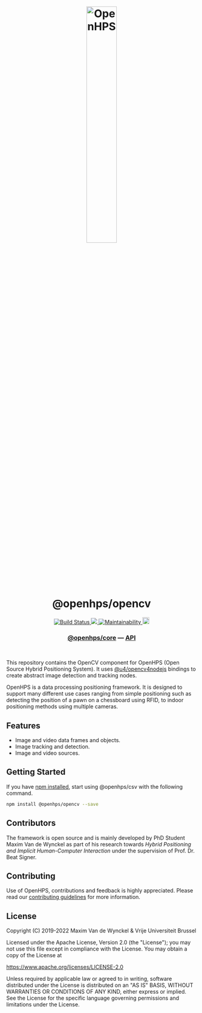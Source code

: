 <h1 align="center">
  <img alt="OpenHPS" src="https://openhps.org/images/logo_text-512.png" width="40%" /><br />
  @openhps/opencv
</h1>
<p align="center">
    <a href="https://github.com/OpenHPS/openhps-opencv/actions/workflows/main.yml" target="_blank">
        <img alt="Build Status" src="https://github.com/OpenHPS/openhps-opencv/actions/workflows/main.yml/badge.svg">
    </a>
    <a href="https://codecov.io/gh/OpenHPS/openhps-opencv">
        <img src="https://codecov.io/gh/OpenHPS/openhps-opencv/branch/master/graph/badge.svg"/>
    </a>
    <a href="https://codeclimate.com/github/OpenHPS/openhps-opencv/" target="_blank">
        <img alt="Maintainability" src="https://img.shields.io/codeclimate/maintainability/OpenHPS/openhps-opencv">
    </a>
    <a href="https://badge.fury.io/js/@openhps%2Fopencv">
        <img src="https://badge.fury.io/js/@openhps%2Fopencv.svg" alt="npm version" height="18">
    </a>
</p>

<h3 align="center">
    <a href="https://github.com/OpenHPS/openhps-core">@openhps/core</a> &mdash; <a href="https://openhps.org/docs/opencv">API</a>
</h3>

<br />

This repository contains the OpenCV component for OpenHPS (Open Source Hybrid Positioning System). It uses [@u4/opencv4nodejs](https://www.npmjs.com/package/@u4/opencv4nodejs) bindings to create abstract image detection and tracking nodes.

OpenHPS is a data processing positioning framework. It is designed to support many different use cases ranging from simple positioning such as detecting the position of a pawn on a chessboard using RFID, to indoor positioning methods using multiple cameras.

## Features
- Image and video data frames and objects.
- Image tracking and detection.
- Image and video sources.

## Getting Started
If you have [npm installed](https://www.npmjs.com/get-npm), start using @openhps/csv with the following command.
```bash
npm install @openhps/opencv --save
```

## Contributors
The framework is open source and is mainly developed by PhD Student Maxim Van de Wynckel as part of his research towards *Hybrid Positioning and Implicit Human-Computer Interaction* under the supervision of Prof. Dr. Beat Signer.

## Contributing
Use of OpenHPS, contributions and feedback is highly appreciated. Please read our [contributing guidelines](CONTRIBUTING.md) for more information.

## License
Copyright (C) 2019-2022 Maxim Van de Wynckel & Vrije Universiteit Brussel

Licensed under the Apache License, Version 2.0 (the "License"); you may not use this file except in compliance with the License. You may obtain a copy of the License at

https://www.apache.org/licenses/LICENSE-2.0

Unless required by applicable law or agreed to in writing, software distributed under the License is distributed on an "AS IS" BASIS, WITHOUT WARRANTIES OR CONDITIONS OF ANY KIND, either express or implied. See the License for the specific language governing permissions and limitations under the License.